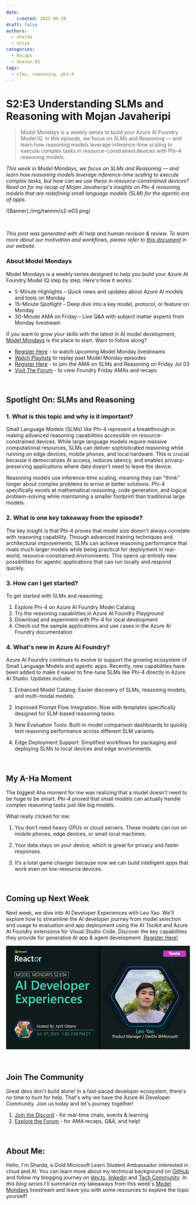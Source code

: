 ```yaml
---
date:
    created: 2025-06-30
draft: false
authors: 
  - sharda
  - nitya
categories:
  - Recaps
  - Season-02
tags:
  - slms, reasoning, phi-4
---
```


# S2:E3 Understanding SLMs and Reasoning with Mojan Javaheripi

> Model Mondays is a weekly series to build your Azure AI Foundry Model IQ. In this episode, we focus on SLMs and Reasoning — and learn how reasoning models leverage inference-time scaling to execute complex tasks in resource-constrained devices with Phi-4 reasoning models.

_This week in Model Mondays, we focus on SLMs and Reasoning — and learn how reasoning models leverage inference-time scaling to execute complex tasks, but how can we use these in resource-constrained devices? Read on for my recap of Mojan Javaheripi's insights on Phi-4 reasoning models that are redefining small language models (SLM) for the agentic era of apps._

![Banner(./img/twimm/s2-e03.png)

<br/>

_This post was generated with AI help and human revision & review. To learn more about our motivation and workflows, please refer to [this document](https://github.com/microsoft/model-mondays/blob/main/docs/README.ai.md) in our website._

### About Model Mondays

Model Mondays is a weekly series designed to help you build your Azure AI Foundry Model IQ step by step. Here's how it works:

- 5-Minute Highlights – Quick news and updates about Azure AI models and tools on Monday
- 15-Minute Spotlight – Deep dive into a key model, protocol, or feature on Monday
- 30-Minute AMA on Friday – Live Q&A with subject matter experts from Monday livestream

If you want to grow your skills with the latest in AI model development, [Model Mondays](https://aka.ms/model-mondays) is the place to start. Want to follow along?

- [Register Here](https://developer.microsoft.com/en-us/reactor/series/S-1485/?wt.mc_id=studentamb_263805) - to watch upcoming Model Monday livestreams 
- [Watch Playlists](https://aka.ms/model-mondays/playlist) to replay past Model Monday episodes 
- [Register Here](https://discord.gg/azureaifoundry?event=1382861149288005693?wt.mc_id=studentamb_263805) - to join the AMA on SLMs and Reasoning on Friday Jul 03
- [Visit The Forum](https://github.com/orgs/azure-ai-foundry/discussions/76?wt.mc_id=studentamb_263805) - to view Foundry Friday AMAs and recaps

<br/>

## Spotlight On: SLMs and Reasoning

### 1. What is this topic and why is it important?

Small Language Models (SLMs) like Phi-4 represent a breakthrough in making advanced reasoning capabilities accessible on resource-constrained devices. While large language models require massive computational resources, SLMs can deliver sophisticated reasoning while running on edge devices, mobile phones, and local hardware. This is crucial because it democratizes AI access, reduces latency, and enables privacy-preserving applications where data doesn't need to leave the device.

Reasoning models use inference-time scaling, meaning they can "think" longer about complex problems to arrive at better solutions. Phi-4 specifically excels at mathematical reasoning, code generation, and logical problem-solving while maintaining a smaller footprint than traditional large models.

### 2. What is one key takeaway from the episode?

The key insight is that Phi-4 proves that model size doesn't always correlate with reasoning capability. Through advanced training techniques and architectural improvements, SLMs can achieve reasoning performance that rivals much larger models while being practical for deployment in real-world, resource-constrained environments. This opens up entirely new possibilities for agentic applications that can run locally and respond quickly.

### 3. How can I get started?

To get started with SLMs and reasoning:
1. Explore Phi-4 on Azure AI Foundry Model Catalog
2. Try the reasoning capabilities in Azure AI Foundry Playground
3. Download and experiment with Phi-4 for local development
4. Check out the sample applications and use cases in the Azure AI Foundry documentation

### 4. What's new in Azure AI Foundry?

Azure AI Foundry continues to evolve to support the growing ecosystem of Small Language Models and agentic apps. Recently, new capabilities have been added to make it easier to fine-tune SLMs like Phi-4 directly in Azure AI Studio. Updates include:

1. Enhanced Model Catalog: Easier discovery of SLMs, reasoning models, and multi-modal models.

2. Improved Prompt Flow Integration: Now with templates specifically designed for SLM-based reasoning tasks.

3. New Evaluation Tools: Built-in model comparison dashboards to quickly test reasoning performance across different SLM variants.

4. Edge Deployment Support: Simplified workflows for packaging and deploying SLMs to local devices and edge environments.
<br/>

## My A-Ha Moment

The biggest Aha moment for me was realizing that a model doesn’t need to be huge to be smart. Phi-4 proved that small models can actually handle complex reasoning tasks just like big models.

What really clicked for me:

1. You don’t need heavy GPUs or cloud servers. These models can run on mobile phones, edge devices, or small local machines.

2. Your data stays on your device, which is great for privacy and faster responses.

3. It’s a total game changer because now we can build intelligent apps that work even on low-resource devices.

<br/>

## Coming up Next Week

Next week, we dive into AI Developer Experiences with Leo Yao. We'll explore how to streamline the AI developer journey from model selection and usage to evaluation and app deployment using the AI Toolkit and Azure AI Foundry extensions for Visual Studio Code. Discover the key capabilities they provide for generative AI app & agent development. [Register Here!](https://developer.microsoft.com/en-us/reactor/events/26108/)

![AI Developer Experiences](./../../season-02/img/S2-E4.png)

<br/>

## Join The Community
Great devs don't build alone! In a fast-paced developer ecosystem, there's no time to hunt for help. That's why we have the Azure AI Developer Community. Join us today and let's journey together!

1. [Join the Discord](https://discord.com/invite/QR3kaErCRx?wt.mc_id=studentamb_263805) - for real-time chats, events & learning
2. [Explore the Forum](https://github.com/orgs/azure-ai-foundry/discussions/76?wt.mc_id=studentamb_263805) - for AMA recaps, Q&A, and help!

<br/>
 
## About Me:
Hello, I'm Sharda, a Gold Microsoft Learn Student Ambassador interested in cloud and AI. You can learn more about my technical background on [GitHub](https://github.com/shardakaurr) and follow my blogging journey on [dev.to](https://dev.to/sharda_kaur), [linkedin](https://www.linkedin.com/in/sharda-kaur-a77473207/) and [Tech Community](https://techcommunity.microsoft.com/users/sharda_kaur/2204790). In _this blog series_ I'll summarize my takeaways from this week's [Model Mondays](https://aka.ms/model-mondays/playlist) livestream and leave you with some resources to explore the topic yourself!

